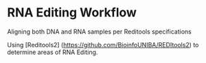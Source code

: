 # RNA Editing Workflow

Aligning both DNA and RNA samples per Reditools specifications

Using [Reditools2] (https://github.com/BioinfoUNIBA/REDItools2) to determine areas of RNA Editing.

